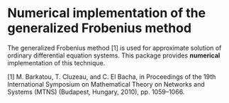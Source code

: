 # Numerical implementation of the generalized Frobenius method

The generalized Frobenius method [1] is used for approximate solution of ordinary differential equation systems.
This package provides **numerical** implementation of this technique.

[1] M. Barkatou, T. Cluzeau, and C. El Bacha, in Proceedings of the 19th International Symposium on Mathematical Theory on Networks and Systems (MTNS) (Budapest, Hungary, 2010), pp. 1059–1066.
